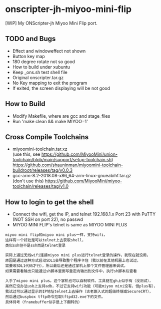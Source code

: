 # onscripter-jh-miyoo-mini-flip
[WIP] My ONScripter-jh Miyoo Mini Flip port.

## TODO and Bugs
* Effect and windoweffect not shown  
* Button key map
* 180 degree rotate not so good  
* How to build under xubuntu  
* Keep _ons.sh test shell file
* Original onscripter.tar.gz  
* No Key mapping to exit the program
* If exited, the screen displaying will be not good 

## How to Build
* Modify Makefile, where are gcc and stage_files  
* Run 'make clean && make MIYOO=1'  

## Cross Compile Toolchains  
* miyoomini-toolchain.tar.xz  
(use this, see https://github.com/MiyooMini/union-toolchain/blob/main/support/setup-toolchain.sh)   
https://github.com/shauninman/miyoomini-toolchain-buildroot/releases/tag/v0.0.3  
* gcc-arm-8.2-2018.08-x86_64-arm-linux-gnueabihf.tar.gz  
(don't use this) https://github.com/MiyooMini/miyoo-toolchain/releases/tag/v1.0  

## How to login to get the shell
* Connect the wifi, get the IP, and telnet 192.168.1.x Port 23 with PuTTY (NOT SSH on port 22), no passwd
* MIYOO MINI FLIP's telnet is same as MIYOO MINI PLUS
```
miyoo mini flip和miyoo mini plus一样，支持wifi，
这样有一个好处是可以telnet上去获取shell，
类似ssh但不是ssh而是telnet登录

实际上通过无线wifi连接miyoo mini plus进行telnet登录的操作，我现在就没用，
原因是通过这种方式启动SDL1会导致整个程序卡住（我以前在其他机器上也试过，
需要改SDL1代码才行），所以最后还是通过掌机上那个文件管理器来调试，
如果需要看输出只能通过sh脚本里面写重定向输出到文件中，执行sh脚本后查看

入手了miyoo mini plus。这个掌机也可以自制软件。工具链在gh上似乎有（没测试），
虽然它没办法usb上支持adb，不过它支持wifi功能（可能miyoo mini没有，但plus有），
我试过可以通过显示的IP地址telnet上去操作（古老嵌入式的超级终端或SecureCRT），
然后通过busybox tftp命令拉取tftpd32.exe下的文件。
具体待考（framebuffer似乎是上下翻转的）
```
